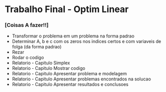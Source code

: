# Trabalho Final - Optim Linear

### [Coisas A fazer!!]
- Transformar o problema em um problema na forma padrao
- Determinar A, b e c com os zeros nos indices certos e com variaveis de folga (da forma padrao)
- Rezar
- Rodar o codigo
- Relatorio - Capitulo Simplex
- Relatorio - Capitulo Mostrar codigo
- Relatorio - Capitulo Apresentar problema e modelagem
- Relatorio - Capitulo Apresentar problemas encontrados na solucao
- Relatorio - Capitulo Apresentar resultados e conclusoes
